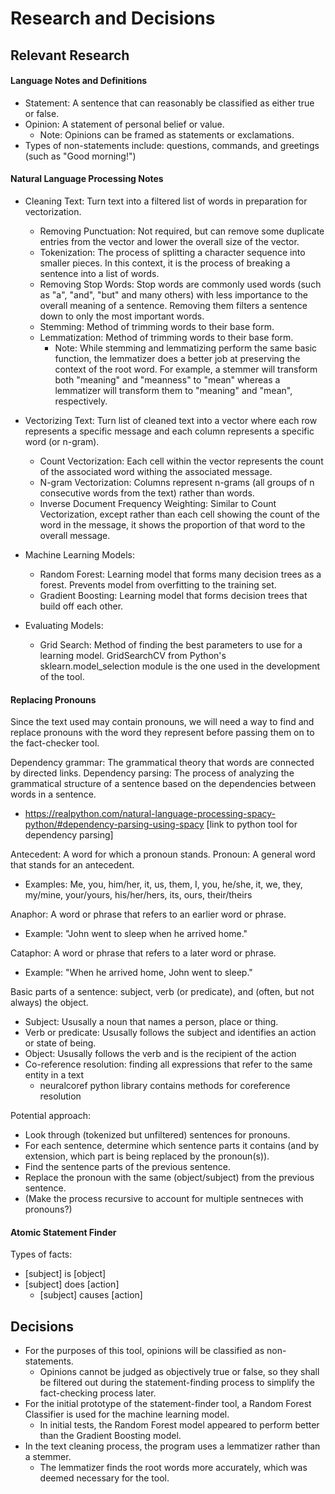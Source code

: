 # Research and Decisions


## Relevant Research

#### Language Notes and Definitions
- Statement: A sentence that can reasonably be classified as either true or false.
- Opinion: A statement of personal belief or value.
    - Note: Opinions can be framed as statements or exclamations.
- Types of non-statements include: questions, commands, and greetings (such as "Good morning!")

#### Natural Language Processing Notes
- Cleaning Text: Turn text into a filtered list of words in preparation for vectorization.
    - Removing Punctuation: Not required, but can remove some duplicate entries from the vector and lower the overall size of the vector.
    - Tokenization: The process of splitting a character sequence into smaller pieces. In this context, it is the process of breaking a sentence into a list of words.
    - Removing Stop Words: Stop words are commonly used words (such as "a", "and", "but" and many others) with less importance to the overall meaning of a sentence. Removing them filters a sentence down to only the most important words.
    - Stemming: Method of trimming words to their base form. 
    - Lemmatization: Method of trimming words to their base form.
        - Note: While stemming and lemmatizing perform the same basic function, the lemmatizer does a better job at preserving the context of the root word. For example, a stemmer will transform both "meaning" and "meanness" to "mean" whereas a lemmatizer will transform them to "meaning" and "mean", respectively.

- Vectorizing Text: Turn list of cleaned text into a vector where each row represents a specific message and each column represents a specific word (or n-gram).
    - Count Vectorization: Each cell within the vector represents the count of the associated word withing the associated message.
    - N-gram Vectorization: Columns represent n-grams (all groups of n consecutive words from the text) rather than words.
    - Inverse Document Frequency Weighting: Similar to Count Vectorization, except rather than each cell showing the count of the word in the message, it shows the proportion of that word to the overall message.

- Machine Learning Models:
    - Random Forest: Learning model that forms many decision trees as a forest. Prevents model from overfitting to the training set.
    - Gradient Boosting: Learning model that forms decision trees that build off each other. 

- Evaluating Models:
    - Grid Search: Method of finding the best parameters to use for a learning model. GridSearchCV from Python's sklearn.model_selection module is the one used in the development of the tool.

#### Replacing Pronouns
Since the text used may contain pronouns, we will need a way to find and replace pronouns with the word they represent before passing them on to the fact-checker tool.

Dependency grammar: The grammatical theory that words are connected by directed links.
Dependency parsing: The process of analyzing the grammatical structure of a sentence based on the dependencies between words in a sentence.
- https://realpython.com/natural-language-processing-spacy-python/#dependency-parsing-using-spacy [link to python tool for dependency parsing]

Antecedent: A word for which a pronoun stands. 
Pronoun: A general word that stands for an antecedent.
- Examples: Me, you, him/her, it, us, them, I, you, he/she, it, we, they, my/mine, your/yours, his/her/hers, its, ours, their/theirs

Anaphor: A word or phrase that refers to an earlier word or phrase.
- Example: "John went to sleep when he arrived home."

Cataphor: A word or phrase that refers to a later word or phrase.
- Example: "When he arrived home, John went to sleep."

Basic parts of a sentence: subject, verb (or predicate), and (often, but not always) the object.
- Subject: Ususally a noun that names a person, place or thing.
- Verb or predicate: Ususally follows the subject and identifies an action or state of being.
- Object: Ususally follows the verb and is the recipient of the action
- Co-reference resolution: finding all expressions that refer to the same entity in a text
    - neuralcoref python library contains methods for coreference resolution


Potential approach: 
- Look through (tokenized but unfiltered) sentences for pronouns.
- For each sentence, determine which sentence parts it contains (and by extension, which part is being replaced by the pronoun(s)).
- Find the sentence parts of the previous sentence.
- Replace the pronoun with the same (object/subject) from the previous sentence.
- (Make the process recursive to account for multiple sentneces with pronouns?)

#### Atomic Statement Finder
Types of facts:
- [subject] is [object]
- [subject] does [action]
    - [subject] causes [action]

## Decisions
- For the purposes of this tool, opinions will be classified as non-statements.
    - Opinions cannot be judged as objectively true or false, so they shall be filtered out during the statement-finding process to simplify the fact-checking process later.
- For the initial prototype of the statement-finder tool, a Random Forest Classifier is used for the machine learning model.
    - In initial tests, the Random Forest model appeared to perform better than the Gradient Boosting model.
- In the text cleaning process, the program uses a lemmatizer rather than a stemmer.
    - The lemmatizer finds the root words more accurately, which was deemed necessary for the tool.

